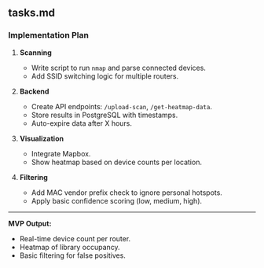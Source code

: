 ## tasks.md

### Implementation Plan

1. **Scanning**

   * Write script to run `nmap` and parse connected devices.
   * Add SSID switching logic for multiple routers.

2. **Backend**

   * Create API endpoints: `/upload-scan`, `/get-heatmap-data`.
   * Store results in PostgreSQL with timestamps.
   * Auto-expire data after X hours.

3. **Visualization**

   * Integrate Mapbox.
   * Show heatmap based on device counts per location.

4. **Filtering**

   * Add MAC vendor prefix check to ignore personal hotspots.
   * Apply basic confidence scoring (low, medium, high).

---

**MVP Output:**

* Real-time device count per router.
* Heatmap of library occupancy.
* Basic filtering for false positives.